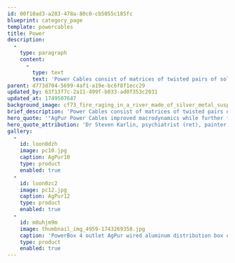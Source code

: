 ```yaml
---
id: 00f10ad3-a283-478a-80c0-cb5055c185fc
blueprint: category_page
template: powercables
title: Power
description:
  -
    type: paragraph
    content:
      -
        type: text
        text: 'Power Cables consist of matrices of twisted pairs of solid pure Ag strands individually threaded through their own air-cushioned fluorocarbon tubes... just as all AgPur products. Stock sizes are 1.5M, terminated with premium Viborg 503S Ag plugs. Experience suggests that an all-AgPur power cord family preserves utmost transparency.'
parent: d773d704-5699-4af1-a19e-bc6f8f1ecc29
updated_by: 63f13f7c-2a11-499f-b033-ad0f353c2031
updated_at: 1749507647
background_image: cf73_fire_raging_in_a_river_made_of_silver_metal_suspended_in_a_81c01712-a179-4246-aef4-1f991b09f593-1698431560.png
brief_description: 'Power Cables consist of matrices of twisted pairs of solid pure Ag strands individually threaded through their own air-cushioned fluorocarbon tubes.'
hero_quote: '"AgPur Power Cables improved macrodynamics while further fleshing out a superb soundstage."'
hero_quote_attribution: 'Dr Steven Karlin, psychiatrist (ret), painter, early adopter'
gallery:
  -
    id: loon0dzh
    image: pc10.jpg
    caption: AgPur10
    type: product
    enabled: true
  -
    id: loon0zc2
    image: pc12.jpg
    caption: AgPur12
    type: product
    enabled: true
  -
    id: m8uhjm9m
    image: thumbnail_img_4959-1743269358.jpg
    caption: 'PowerBox 4 outlet AgPur wired aluminum distribution box option. Hard-wired to any PC10 or PC12 as +$300 option'
    type: product
    enabled: true
---
```

